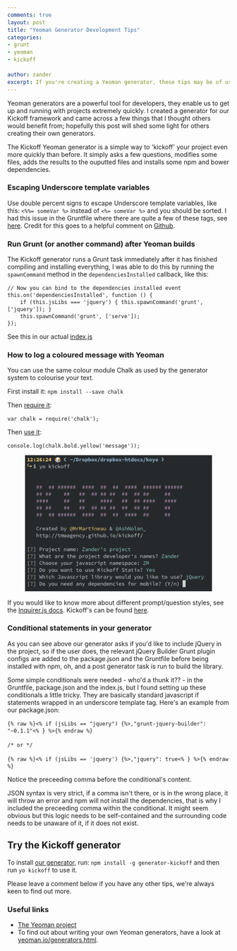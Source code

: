 ```yaml
---
comments: true
layout: post
title: "Yeoman Generator Development Tips"
categories:
- grunt
- yeoman
- kickoff

author: zander
excerpt: If you're creating a Yeoman generator, these tips may be of use.
---
```

Yeoman generators are a powerful tool for developers, they enable us to get up and running with projects extremely quickly. I created a generator for our Kickoff framework and came across a few things that I thought others would benefit from; hopefully this post will shed some light for others creating their own generators.

The Kickoff Yeoman generator is a simple way to 'kickoff' your project even more quickly than before. It simply asks a few questions, modifies some files, adds the results to the ouputted files and installs some npm and bower dependencies.

### Escaping Underscore template variables
Use double percent signs to escape Underscore template variables, like this: `<%%= someVar %>` instead of `<%= someVar %>` and you should be sorted. I had this issue in the Gruntfile where there are quite a few of these tags, see [here](https://github.com/tmwagency/generator-kickoff/blob/3982752d18f4b83870ed9e7b38c4d9c39e41efa6/app/templates/_Gruntfile.js#L53). Credit for this goes to a helpful comment on [Github](https://github.com/yeoman/generator-generator/issues/45#issuecomment-31031268).

### Run Grunt (or another command) after Yeoman builds
The Kickoff generator runs a Grunt task immediately after it has finished compiling and installing everything, I was able to do this by running the `spawnCommand` method in the `dependenciesInstalled` callback, like this:

	// Now you can bind to the dependencies installed event
	this.on('dependenciesInstalled', function () {
		if (this.jsLibs === 'jquery') { this.spawnCommand('grunt', ['jquery']); }
		this.spawnCommand('grunt', ['serve']);
	});

See this in our actual [index.js](https://github.com/tmwagency/generator-kickoff/blob/c2aab72ad4a15186b646505817152732a8c9f4b2/app/index.js#L24)

### How to log a coloured message with Yeoman
You can use the same colour module Chalk as used by the generator system to colourise your text.

First install it: `npm install --save chalk`

Then [require it](https://github.com/tmwagency/generator-kickoff/blob/master/app/index.js#L5):

	var chalk = require('chalk');

Then [use it](https://github.com/tmwagency/generator-kickoff/blob/master/app/index.js#L35):

	console.log(chalk.bold.yellow('message'));

<figure><img src="/img/blog/yeoman-tips/chalk.png" alt="Chalk colours in the Kickoff Yeoman generator"></figure>

If you would like to know more about different prompt/question styles, see the [Inquirer.js docs](https://github.com/SBoudrias/Inquirer.js). Kickoff's can be found [here](https://github.com/tmwagency/generator-kickoff/blob/3982752d18f4b83870ed9e7b38c4d9c39e41efa6/app/index.js#L38-L80).

### Conditional statements in your generator
As you can see above our generator asks if you'd like to include jQuery in the project, so if the user does, the relevant jQuery Builder Grunt plugin configs are added to the package.json and the Gruntfile before being installed with npm, oh, and a post generator task is run to build the library.

Some simple conditionals were needed - who'd a thunk it?? - in the Gruntfile, package.json and the index.js, but I found setting up these conditionals a little tricky. They are basically standard javascript if statements wrapped in an underscore template tag. Here's an example from our package.json:

	{% raw %}<% if (jsLibs == "jquery") {%>,"grunt-jquery-builder": "~0.1.1"<% } %>{% endraw %}

	/* or */

	{% raw %}<% if (jsLibs == 'jquery') {%>,"jquery": true<% } %>{% endraw %}

Notice the preceeding comma before the conditional's content.

JSON syntax is very strict, if a comma isn't there, or is in the wrong place, it will throw an error and npm will not install the dependencies, that is why I included the preceeding comma within the conditional. It might seem obvious but this logic needs to be self-contained and the surrounding code needs to be unaware of it, if it does not exist.

## Try the Kickoff generator
To install [our generator](https://www.npmjs.org/package/generator-kickoff), run: `npm install -g generator-kickoff` and then run `yo kickoff` to use it.

Please leave a comment below if you have any other tips, we're always keen to find out more.

### Useful links
* [The Yeoman project](http://yeoman.io)
* To find out about writing your own Yeoman generators, have a look at [yeoman.io/generators.html](http://yeoman.io/generators.html#writing-your-first-generator).
